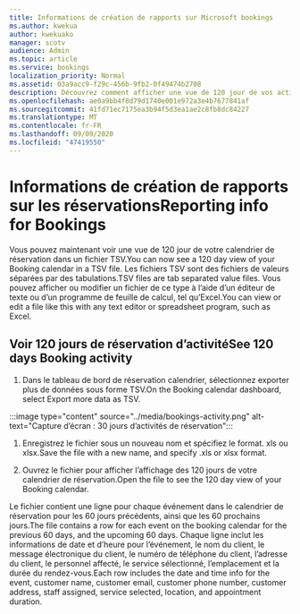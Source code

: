 ```yaml
---
title: Informations de création de rapports sur Microsoft bookings
ms.author: kwekua
author: kwekuako
manager: scotv
audience: Admin
ms.topic: article
ms.service: bookings
localization_priority: Normal
ms.assetid: 03a9acc9-f29c-456b-9fb2-0f49474b2708
description: Découvrez comment afficher une vue de 120 jour de vos activités de réservation
ms.openlocfilehash: ae0a9bb4f8d79d1740e001e972a3e4b7677841af
ms.sourcegitcommit: 41fd71ec7175ea3b94f5d3ea1ae2c8fb8dc84227
ms.translationtype: MT
ms.contentlocale: fr-FR
ms.lasthandoff: 09/09/2020
ms.locfileid: "47419550"
---
```

# <a name="reporting-info-for-bookings"></a><span data-ttu-id="f2876-103">Informations de création de rapports sur les réservations</span><span class="sxs-lookup"><span data-stu-id="f2876-103">Reporting info for Bookings</span></span>

<span data-ttu-id="f2876-104">Vous pouvez maintenant voir une vue de 120 jour de votre calendrier de réservation dans un fichier TSV.</span><span class="sxs-lookup"><span data-stu-id="f2876-104">You can now see a 120 day view of your Booking calendar in a TSV file.</span></span> <span data-ttu-id="f2876-105">Les fichiers TSV sont des fichiers de valeurs séparées par des tabulations.</span><span class="sxs-lookup"><span data-stu-id="f2876-105">TSV files are tab separated value files.</span></span> <span data-ttu-id="f2876-106">Vous pouvez afficher ou modifier un fichier de ce type à l’aide d’un éditeur de texte ou d’un programme de feuille de calcul, tel qu’Excel.</span><span class="sxs-lookup"><span data-stu-id="f2876-106">You can view or edit a file like this with any text editor or spreadsheet program, such as Excel.</span></span>

## <a name="see-120-days-booking-activity"></a><span data-ttu-id="f2876-107">Voir 120 jours de réservation d’activité</span><span class="sxs-lookup"><span data-stu-id="f2876-107">See 120 days Booking activity</span></span>

1. <span data-ttu-id="f2876-108">Dans le tableau de bord de réservation calendrier, sélectionnez exporter plus de données sous forme TSV.</span><span class="sxs-lookup"><span data-stu-id="f2876-108">On the Booking calendar dashboard, select Export more data as TSV.</span></span>

:::image type="content" source="../media/bookings-activity.png" alt-text="Capture d’écran : 30 jours d’activités de réservation":::

1. <span data-ttu-id="f2876-110">Enregistrez le fichier sous un nouveau nom et spécifiez le format. xls ou xlsx.</span><span class="sxs-lookup"><span data-stu-id="f2876-110">Save the file with a new name, and specify .xls or xlsx format.</span></span>

1. <span data-ttu-id="f2876-111">Ouvrez le fichier pour afficher l’affichage des 120 jours de votre calendrier de réservation.</span><span class="sxs-lookup"><span data-stu-id="f2876-111">Open the file to see the 120 day view of your Booking calendar.</span></span>

<span data-ttu-id="f2876-112">Le fichier contient une ligne pour chaque événement dans le calendrier de réservation pour les 60 jours précédents, ainsi que les 60 prochains jours.</span><span class="sxs-lookup"><span data-stu-id="f2876-112">The file contains a row for each event on the booking calendar for the previous 60 days, and the upcoming 60 days.</span></span> <span data-ttu-id="f2876-113">Chaque ligne inclut les informations de date et d’heure pour l’événement, le nom du client, le message électronique du client, le numéro de téléphone du client, l’adresse du client, le personnel affecté, le service sélectionné, l’emplacement et la durée du rendez-vous.</span><span class="sxs-lookup"><span data-stu-id="f2876-113">Each row includes the date and time info for the event, customer name, customer email, customer phone number, customer address, staff assigned, service selected, location, and appointment duration.</span></span>